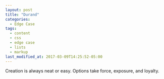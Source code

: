 ```yaml
---
layout: post
title: "Durand"
categories:
  - Edge Case
tags:
  - content
  - css
  - edge case
  - lists
  - markup
last_modified_at: 2017-03-09T14:25:52-05:00
---
```


Creation is always neat or easy. Options take force, exposure, and loyalty. 